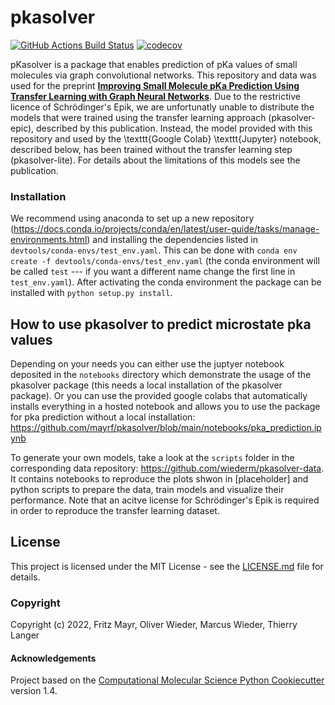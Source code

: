 pkasolver
==============================
[//]: # (Badges)
[![GitHub Actions Build Status](https://github.com/mayrf/pkasolver/workflows/CI/badge.svg)](https://github.com/mayrf/pkasolver/actions?query=workflow%3ACI)
[![codecov](https://codecov.io/gh/mayrf/pkasolver/branch/master/graph/badge.svg)](https://codecov.io/gh/mayrf/pkasolver/branch/master)

pKasolver is a package that enables prediction of pKa values of small molecules via graph convolutional networks. 
This repository and data was used for the preprint [**Improving Small Molecule pKa Prediction Using Transfer Learning with Graph Neural Networks**](https://www.biorxiv.org/content/10.1101/2022.01.20.476787v1).
Due to the restrictive licence of Schrödinger's Epik, we are unfortunatly unable to distribute the models that were trained using the transfer learning approach (pkasolver-epic), described by this publication. Instead, the model provided with this repository and used by the \texttt{Google Colab} \texttt{Jupyter} notebook, described below, has been trained without the transfer learning step (pkasolver-lite). For details about the limitations of this models see the publication. 


<!-- ## Prerequisites -->

### Installation

We recommend using anaconda to set up a new repository (https://docs.conda.io/projects/conda/en/latest/user-guide/tasks/manage-environments.html) and installing the dependencies listed in `devtools/conda-envs/test_env.yaml`.
This can be done with `conda env create -f devtools/conda-envs/test_env.yaml` (the conda environment will be called `test` --- if you want a different name change the first line in `test_env.yaml`).
After activating the conda environment the package can be installed with `python setup.py install`.

## How to use pkasolver to predict microstate pka values

Depending on your needs you can either use the juptyer notebook deposited in the `notebooks` directory which demonstrate the usage of the pkasolver package (this needs a local installation of the pkasolver package).
Or you can use the provided google colabs that automatically installs everything in a hosted notebook and allows you to use the package for pka prediction without a local installation: https://github.com/mayrf/pkasolver/blob/main/notebooks/pka_prediction.ipynb

To generate your own models, take a look at the `scripts` folder in the corresponding data repository: https://github.com/wiederm/pkasolver-data. It contains notebooks to reproduce the plots shwon in [placeholder] and python scripts to prepare the data, train models and visualize their performance. Note that an acitve license for Schrödinger's Epik is required in order to reproduce the transfer learning dataset.

## License

This project is licensed under the MIT License - see the [LICENSE.md](LICENSE.md) file for details.

### Copyright

Copyright (c) 2022, Fritz Mayr, Oliver Wieder, Marcus Wieder, Thierry Langer


#### Acknowledgements
 
Project based on the 
[Computational Molecular Science Python Cookiecutter](https://github.com/molssi/cookiecutter-cms) version 1.4.
